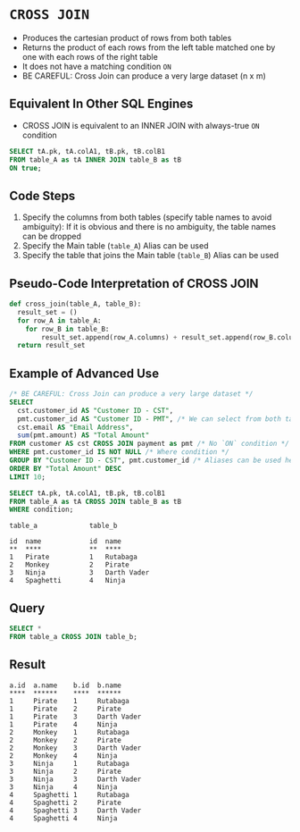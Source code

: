 # `CROSS JOIN`

- Produces the cartesian product of rows from both tables
- Returns the product of each rows from the left table matched one by one with each rows of the right table
- It does not have a matching condition `ON`
- BE CAREFUL: Cross Join can produce a very large dataset (n x m)

## Equivalent In Other SQL Engines

- CROSS JOIN is equivalent to an INNER JOIN with always-true `ON` condition

```sql
SELECT tA.pk, tA.colA1, tB.pk, tB.colB1
FROM table_A as tA INNER JOIN table_B as tB
ON true;
```

## Code Steps

1. Specify the columns from both tables (specify table names to avoid ambiguity): If it is obvious and there is no ambiguity, the table names can be dropped
1. Specify the Main table (`table_A`) Alias can be used
1. Specify the table that joins the Main table (`table_B`) Alias can be used

## Pseudo-Code Interpretation of CROSS JOIN

```python
def cross_join(table_A, table_B):
  result_set = ()
  for row_A in table_A:
    for row_B in table_B:
        result_set.append(row_A.columns) + result_set.append(row_B.columns)
  return result_set
```

## Example of Advanced Use

```sql
/* BE CAREFUL: Cross Join can produce a very large dataset */
SELECT
  cst.customer_id AS "Customer ID - CST",
  pmt.customer_id AS "Customer ID - PMT", /* We can select from both tables */
  cst.email AS "Email Address",
  sum(pmt.amount) AS "Total Amount"
FROM customer AS cst CROSS JOIN payment as pmt /* No `ON` condition */
WHERE pmt.customer_id IS NOT NULL /* Where condition */
GROUP BY "Customer ID - CST", pmt.customer_id /* Aliases can be used here */
ORDER BY "Total Amount" DESC
LIMIT 10;
```

```sql
SELECT tA.pk, tA.colA1, tB.pk, tB.colB1
FROM table_A as tA CROSS JOIN table_B as tB
WHERE condition;
```

```visual
table_a             table_b

id  name            id  name
**  ****            **  ****
1   Pirate          1   Rutabaga
2   Monkey          2   Pirate
3   Ninja           3   Darth Vader
4   Spaghetti       4   Ninja
```

## Query

```sql
SELECT *
FROM table_a CROSS JOIN table_b;
```

## Result

```visual
a.id  a.name    b.id  b.name
****  ******    ****  ******
1     Pirate    1     Rutabaga
1     Pirate    2     Pirate
1     Pirate    3     Darth Vader
1     Pirate    4     Ninja
2     Monkey    1     Rutabaga
2     Monkey    2     Pirate
2     Monkey    3     Darth Vader
2     Monkey    4     Ninja
3     Ninja     1     Rutabaga
3     Ninja     2     Pirate
3     Ninja     3     Darth Vader
3     Ninja     4     Ninja
4     Spaghetti 1     Rutabaga
4     Spaghetti 2     Pirate
4     Spaghetti 3     Darth Vader
4     Spaghetti 4     Ninja
```
